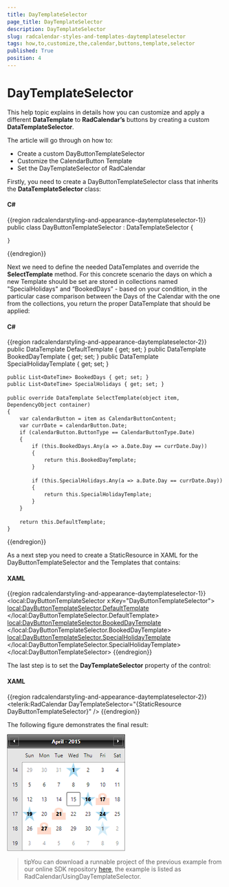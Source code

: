 ```yaml
---
title: DayTemplateSelector
page_title: DayTemplateSelector
description: DayTemplateSelector
slug: radcalendar-styles-and-templates-daytemplateselector
tags: how,to,customize,the,calendar,buttons,template,selector
published: True
position: 4
---
```


# DayTemplateSelector

This help topic explains in details how you can customize and apply a different __DataTemplate__ to __RadCalendar’s__ buttons by creating a custom __DataTemplateSelector__.

The article will go through on how to:

* Create a custom DayButtonTemplateSelector
* Customize the CalendarButton Template
* Set the DayTemplateSelector of RadCalendar

Firstly, you need to create a DayButtonTemplateSelector class that inherits the __DataTemplateSelector__ class:

#### __C#__

{{region radcalendarstyling-and-appearance-daytemplateselector-1}}
	public class DayButtonTemplateSelector : DataTemplateSelector
	{
			
	}
{{endregion}}

Next we need to define the needed DataTemplates and override the __SelectTemplate__ method. For this concrete scenario the days on which a new Template should be set are stored in collections named "SpecialHolidays" and “BookedDays” - based on your condition, in the particular case comparison between the Days of the Calendar with the one from the collections, you return the proper DataTemplate that should be applied:

#### __C#__

{{region radcalendarstyling-and-appearance-daytemplateselector-2}}
	public DataTemplate DefaultTemplate { get; set; }
	public DataTemplate BookedDayTemplate { get; set; }
	public DataTemplate SpecialHolidayTemplate { get; set; }
	
	public List<DateTime> BookedDays { get; set; }
    public List<DateTime> SpecialHolidays { get; set; }
	
	public override DataTemplate SelectTemplate(object item, DependencyObject container)
	{
		var calendarButton = item as CalendarButtonContent;
		var currDate = calendarButton.Date;
		if (calendarButton.ButtonType == CalendarButtonType.Date)
		{
			if (this.BookedDays.Any(a => a.Date.Day == currDate.Day))
			{
				return this.BookedDayTemplate;
			}

			if (this.SpecialHolidays.Any(a => a.Date.Day == currDate.Day))
			{
				return this.SpecialHolidayTemplate;
			}
		}

		return this.DefaultTemplate;
	}
{{endregion}}

As a next step you need to create a StaticResource in XAML for the DayButtonTemplateSelector and the Templates that contains:

#### __XAML__

{{region radcalendarstyling-and-appearance-daytemplateselector-1}}
	<local:DayButtonTemplateSelector x:Key="DayButtonTemplateSelector">
		<local:DayButtonTemplateSelector.DefaultTemplate>
			<DataTemplate>
				<TextBlock Text="{Binding Text}" />
			</DataTemplate>
		</local:DayButtonTemplateSelector.DefaultTemplate>
		<local:DayButtonTemplateSelector.BookedDayTemplate>
			<DataTemplate>
				<Grid>
					<Path Data="M3.9,1.9 L3.9,4.9 L5.9,4.9 L5.9,1.9 z M4.9,0 C6.5,0 7.9,1.3 7.9,2.9 L7.9,4.9 L10,4.9 L10,12 L0,12 L0,4.9 L1.9,4.9 L1.9,2.9 C1.9,1.3 3.2,0 4.9,0 z" 
						  Fill="LightSalmon"
						  Height="28" 
						  Stretch="Fill" 
						  UseLayoutRounding="False"
						  Width="32"
						  Opacity="0.4"/>
					<TextBlock Text="{Binding Text}" 
							   Margin="0 6 0 0"
							   Foreground="Black" 
							   FontWeight="Bold" 
							   HorizontalAlignment="Center" 
							   VerticalAlignment="Center"/>
				</Grid>
			</DataTemplate>
		</local:DayButtonTemplateSelector.BookedDayTemplate>
		<local:DayButtonTemplateSelector.SpecialHolidayTemplate>
			<DataTemplate>
				<Grid>
					<Path Data="M11.5,0 L14.2,8.3 L23.0,8.3 L16,13.5 L18.6,22 L11.5,16.7 L4.4,22 L7.1,13.5 L0,8.3 L8.7,8.3 z" 
						  Fill="#FF25A0DA" 
						  Height="34"
						  Stretch="Fill"
						  UseLayoutRounding="False"
						  Width="34"
						  Opacity="0.4"/>
					<TextBlock Text="{Binding Text}" 
							   Margin="0 5 0 0"
							   Foreground="Black"
							   FontWeight="Bold" 
							   HorizontalAlignment="Center"
							   VerticalAlignment="Center"/>
				</Grid>
			</DataTemplate>
		</local:DayButtonTemplateSelector.SpecialHolidayTemplate>
	</local:DayButtonTemplateSelector>
{{endregion}}

The last step is to set the __DayTemplateSelector__ property of the control:

#### __XAML__
{{region radcalendarstyling-and-appearance-daytemplateselector-2}}
	<telerik:RadCalendar DayTemplateSelector="{StaticResource DayButtonTemplateSelector}" />
{{endregion}}

The following figure demonstrates the final result:

![radcalendar-styling-and-appearance-daytemplateselector-1](images/radcalendar-styling-and-appearance-daytemplateselector-1.png)

>tipYou can download a runnable project of the previous example from our online SDK repository [here](https://github.com/telerik/xaml-sdk), the example is listed as RadCalendar/UsingDayTemplateSelector.